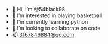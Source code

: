 - 👋 Hi, I’m @54black98
- 👀 I’m interested in playing basketball
- 🌱 I’m currently learning python
- 💞️ I’m looking to collaborate on code
- 📫 3167846884@qq.com

<!---
54black98/54black98 is a ✨ special ✨ repository because its `README.md` (this file) appears on your GitHub profile.
You can click the Preview link to take a look at your changes.
--->
